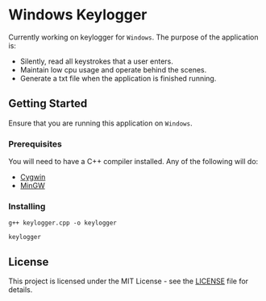 # Windows Keylogger

Currently working on keylogger for ```Windows```. The purpose of the application is:
* Silently, read all keystrokes that a user enters.
* Maintain low cpu usage and operate behind the scenes. 
* Generate a txt file when the application is finished running.

## Getting Started

Ensure that you are running this application on ```Windows```.

### Prerequisites

You will need to have a C++ compiler installed. Any of the following will do:
* [Cygwin](https://cygwin.com/)
* [MinGW](http://www.mingw.org/)

### Installing

```g++ keylogger.cpp -o keylogger```

```keylogger```

## License

This project is licensed under the MIT License - see the [LICENSE](LICENSE.md) file for details.
